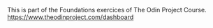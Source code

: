 This is part of the Foundations exercices of The Odin Project Course. https://www.theodinproject.com/dashboard

